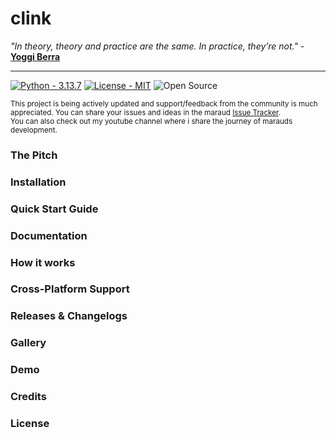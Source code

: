 # clink
*"In theory, theory and practice are the same. In practice, they’re not."* - **[Yoggi Berra](https://en.wikipedia.org/wiki/Yogi_Berra)**

----

[![Python - 3.13.7](https://img.shields.io/badge/Python-3.13.7-315C91?style=for-the-badge)](https://www.python.org/downloads/)
[![License - MIT](https://img.shields.io/badge/License-MIT-D1682C?style=for-the-badge)](https://choosealicense.com/licenses/mit/)
![Open Source](https://img.shields.io/badge/Open_Source-23A15C?style=for-the-badge)

<sub> This project is being actively updated and support/feedback from the community is much appreciated. You can share your issues and ideas in the maraud [Issue Tracker](https://github.com/schmalzl/maraud/issues).<br>You can also check out my youtube channel where i share the journey of marauds development.</sub>

### The Pitch
### Installation
### Quick Start Guide
### Documentation
### How it works
### Cross-Platform Support
### Releases & Changelogs
### Gallery
### Demo
### Credits
### License